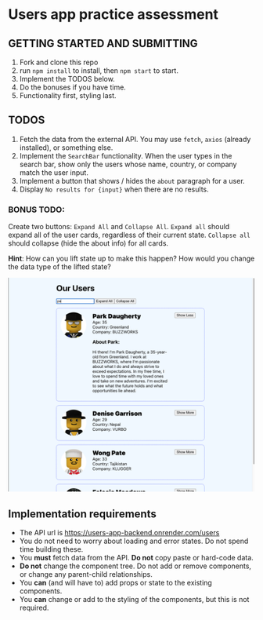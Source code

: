 # Users app practice assessment

## GETTING STARTED AND SUBMITTING
1. Fork and clone this repo
1. run `npm install` to install, then `npm start` to start.
1. Implement the TODOS below.
1. Do the bonuses if you have time.
1. Functionality first, styling last.

## TODOS
1. Fetch the data from the external API. You may use `fetch`, `axios` (already installed), or something else.
1. Implement the `SearchBar` functionality. When the user types in the search bar, show only the users whose
name, country, or company match the user input.
1. Implement a button that shows / hides the `about` paragraph for a user.
1. Display `No results for {input}` when there are no results.

### BONUS TODO:
Create two buttons: `Expand All` and `Collapse All`. `Expand all` should expand all of the user cards, regardless of their current state. `Collapse all` should collapse (hide the about info) for all cards.

**Hint**: How can you lift state up to make this happen? How would you change the data type of the lifted state? 

![finished app for reference](./users-app-completed.png)

## Implementation requirements
- The API url is https://users-app-backend.onrender.com/users
- You do not need to worry about loading and error states. Do not spend time building these.
- You **must** fetch data from the API. **Do not** copy paste or hard-code data.
- **Do not** change the component tree. Do not add or remove components, or change any parent-child relationships.
- You **can** (and will have to) add props or state to the existing components.
- You **can** change or add to the styling of the components, but this is not required.

